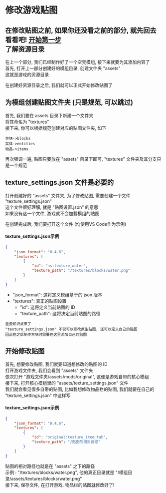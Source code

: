 修改游戏贴图
=================
在修改贴图之前, 如果你还没看之前的部分, 就先回去看看吧!
[开始第一步](https://github.com/SavingPot/Game-Mod-Manual/blob/main/How%20To%20Start.md)  
了解资源目录
-------------
在上一个部分, 我们已经制作好了一个空壳模组, 接下来就要为其添加内容了  
首先, 打开上一部分创建好的模组目录, 创建文件夹 "assets"  
这就是游戏的资源目录

在创建好资源目录之后, 我们就可以正式开始修改贴图了  

为模组创建贴图文件夹 (只是规范, 可以跳过)
------------------
首先, 我们要在 assets 目录下新建一个文件夹  
将其命名为 "textures"  
接下来, 你可以根据规范创建对应的贴图文件夹, 如下

```
方块->blocks
实体->entities
物品->items  
```

再次强调一遍, 贴图只要放在 "assets" 目录下即可, "textures" 文件夹及其分支只是一个规范
  
texture_settings.json 文件是必要的
-----------------
打开创建好的 "assets" 文件夹, 为了修改贴图, 需要创建一个文件 "texture_settings.json"  
这个文件很好理解, 就是 "贴图设置.json" 的意思  
如果没有这一个文件, 游戏就不会加载模组的贴图  

在创建完成后, 我们要打开这个文件   (均使用VS Code作为示例)

#### texture_settings.json示例
```json
{
    "json_format": "0.4.6", 
    "textures": [
        {
            "id": "ns:texture_water",
            "texture_path": "/textures/blocks/water.png"
        }
    ]
}
```

- "json_format": 这将定义模组基于的 json 版本
- "textures": 真正的贴图设置
  - "id": 这将定义当前贴图的 ID
  - "texture_path": 这将决定当前贴图的路径

```
重要知识点来了
"texture_settings.json" 不仅可以修改原生贴图, 还可以定义自己的贴图
因此在之后制作方块时需要在这里添加自己的贴图
```

开始修改贴图
----------
首先, 想要修改贴图, 我们就要知道想修改的贴图的 ID  
打开游戏文件夹, 我们会看到 "assets" 文件夹  
依次打开 "游戏文件夹/assets/mods/original", 这便是游戏自带的核心模组  
接下来, 打开核心模组里的 "assets/texture_settings.json" 文件  
我们就会看见很多自带的贴图, 比如我想修改物品栏的贴图, 我们就要在自己的 "texture_settings.json" 中这样写  
#### texture_settings.json示例
```json
{
    "json_format": "0.4.6", 
    "textures": [
        {
            "id": "original:texture_item_tab",
            "texture_path": "/贴图的相对路径"
        }
    ]
}
```
贴图的相对路径也就是在 "assets" 之下的路径  
示例 : "/textures/blocks/water.png", 他的真正目录就是 "/模组目录/assets/textures/blocks/water.png"  
接下来, 保存文件, 在打开游戏, 物品栏的贴图就修改好了!
